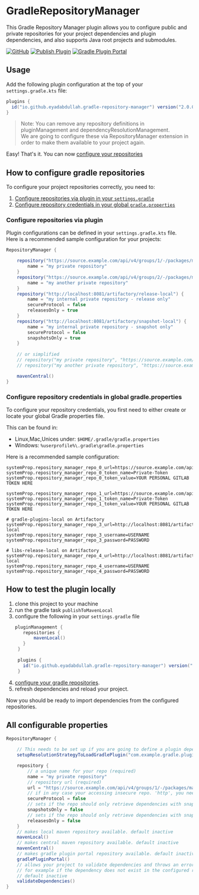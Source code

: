# GradleRepositoryManager

This Gradle Repository Manager plugin allows you to configure public and private repositories for
your project dependencies and plugin dependencies, and also supports Java root projects and submodules.

[![GitHub](https://img.shields.io/github/license/EyadAbdullah/gradle-repository-manager)](https://github.com/EyadAbdullah/gradle-repository-manager/blob/main/LICENSE)
[![Publish Plugin](https://github.com/EyadAbdullah/gradle-repository-manager/actions/workflows/publish-plugin.yml/badge.svg)](https://github.com/EyadAbdullah/gradle-repository-manager/actions/workflows/publish-plugin.yml)
[![Gradle Plugin Portal](https://img.shields.io/gradle-plugin-portal/v/io.github.eyadabdullah.gradle-repository-manager.svg)](https://plugins.gradle.org/plugin/io.github.eyadabdullah.gradle-repository-manager)

## Usage

Add the following plugin configuration at the top of your `settings.gradle.kts` file:

```groovy
plugins {
  id("io.github.eyadabdullah.gradle-repository-manager") version("2.0.0")
}
```

> Note: You can remove any repository definitions in pluginManagement and dependencyResolutionManagement.
> <br/>We are going to configure these via RepositoryManager extension in order to make them available to your project again.

Easy! That's it. You can now [configure your repositories](#how-to-configure-gradle-repositories)

## How to configure gradle repositories

To configure your project repositories correctly, you need to:
1. [Configure repositories via plugin in your `settings.gradle`](#configure-repositories-via-plugin)
2. [Configure repository credentials in your global `gradle.properties`](#configure-repository-credentials-in-global-gradleproperties)

### Configure repositories via plugin

Plugin configurations can be defined in your `settings.gradle.kts` file.
<br/>Here is a recommended sample configuration for your projects:

```groovy
RepositoryManager {

    repository("https://source.example.com/api/v4/groups/1/-/packages/maven") {
        name = "my private repository"
    }
    repository("https://source.example.com/api/v4/groups/2/-/packages/maven") {
        name = "my another private repository"
    }
    repository("http://localhost:8081/artifactory/release-local") {
        name = "my internal private repository - release only"
        secureProtocol = false
        releasesOnly = true
    }
    repository("http://localhost:8081/artifactory/snapshot-local") {
        name = "my internal private repository - snapshot only"
        secureProtocol = false
        snapshotsOnly = true
    }
    
    // or simplified
    // repository("my private repository", "https://source.example.com/api/v4/groups/1/-/packages/maven")
    // repository("my another private repository", "https://source.example.com/api/v4/groups/2/-/packages/maven")

    mavenCentral()
}
```

### Configure repository credentials in global gradle.properties

To configure your repository credentials, you first need to either create or locate your global Gradle properties file.

This can be found in:
- Linux,Mac,Unices under: `$HOME/.gradle/gradle.properties`
- Windows: `%userprofile%\.gradle\gradle.properties`

Here is a recommended sample configuration:
```properties
systemProp.repository_manager_repo_0_url=https://source.example.com/api/v4/groups/1/-/packages/maven
systemProp.repository_manager_repo_0_token_name=Private-Token
systemProp.repository_manager_repo_0_token_value=YOUR PERSONAL GITLAB TOKEN HERE

systemProp.repository_manager_repo_1_url=https://source.example.com/api/v4/groups/2/-/packages/maven
systemProp.repository_manager_repo_1_token_name=Private-Token
systemProp.repository_manager_repo_1_token_value=YOUR PERSONAL GITLAB TOKEN HERE

# gradle-plugins-local on Artifactory
systemProp.repository_manager_repo_3_url=http://localhost:8081/artifactory/release-local
systemProp.repository_manager_repo_3_username=USERNAME
systemProp.repository_manager_repo_3_password=PASSWORD

# libs-release-local on Artifactory
systemProp.repository_manager_repo_4_url=http://localhost:8081/artifactory/snapshot-local
systemProp.repository_manager_repo_4_username=USERNAME
systemProp.repository_manager_repo_4_password=PASSWORD
```

## How to test the plugin locally

1. clone this project to your machine
2. run the gradle task `publishToMavenLocal`
3. configure the following in your `settings.gradle` file
   ```groovy
   pluginManagement {
      repositories {
          mavenLocal()
      }
    }
    
    plugins {
      id("io.github.eyadabdullah.gradle-repository-manager") version("1.0.0")
    }
    ```
4. [configure your gradle repositories](#how-to-configure-gradle-repositories).
5. refresh dependencies and reload your project.

Now you should be ready to import dependencies from the configured repositories.

## All configurable properties

```groovy
RepositoryManager {

    // This needs to be set up if you are going to define a plugin dependency in your project that comes from one of the configured repositories. This should only be configured if you have published your Gradle plugin without the marker
    setupResolutionStrategyToLoadGradlePlugin("com.example.gradle.plugin")

    repository {
        // a unique name for your repo (required)
        name = "my private repository"
        // repository url (required)
        url = "https://source.example.com/api/v4/groups/1/-/packages/maven"
        // if in any case your accessing insecure repo. 'http', you need then to set this to false. default is true
        secureProtocol = false
        // sets if the repo should only retrieve dependencies with snapshot versions. default false
        snapshotsOnly = false
        // sets if the repo should only retrieve dependencies with snapshot versions. default false
        releasesOnly = false
    }
    // makes local maven repository available. default inactive
    mavenLocal()
    // makes central maven repository available. default inactive
    mavenCentral()
    // makes gradle plugin portal repository available. default inactive
    gradlePluginPortal()
    // allows your project to validate dependencies and throws an error if a single dependency could not be resolved.
    // for example if the dependency does not exist in the configured repositories
    // default inactive
    validateDependencies()
}
```
